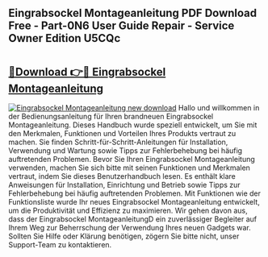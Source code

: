 ## Eingrabsockel Montageanleitung PDF Download Free - Part-0N6 User Guide Repair - Service Owner Edition U5CQc

# <h2><a href="http://df88mz.blite.top/?on=Eingrabsockel+Montageanleitung">🔗Download 👉🔴 Eingrabsockel Montageanleitung</a></h2>

[![Eingrabsockel Montageanleitung new download](https://i.imgur.com/lujVjoI.png)](http://df88mz.blite.top/?on=Eingrabsockel+Montageanleitung)
Hallo und willkommen in der Bedienungsanleitung für Ihren brandneuen Eingrabsockel Montageanleitung. Dieses Handbuch wurde speziell entwickelt, um Sie mit den Merkmalen, Funktionen und Vorteilen Ihres Produkts vertraut zu machen. Sie finden Schritt-für-Schritt-Anleitungen für Installation, Verwendung und Wartung sowie Tipps zur Fehlerbehebung bei häufig auftretenden Problemen. Bevor Sie Ihren Eingrabsockel Montageanleitung verwenden, machen Sie sich bitte mit seinen Funktionen und Merkmalen vertraut, indem Sie dieses Benutzerhandbuch lesen. Es enthält klare Anweisungen für Installation, Einrichtung und Betrieb sowie Tipps zur Fehlerbehebung bei häufig auftretenden Problemen. Mit Funktionen wie der Funktionsliste wurde Ihr neues Eingrabsockel Montageanleitung entwickelt, um die Produktivität und Effizienz zu maximieren. Wir gehen davon aus, dass der Eingrabsockel MontageanleitungD ein zuverlässiger Begleiter auf Ihrem Weg zur Beherrschung der Verwendung Ihres neuen Gadgets war. Sollten Sie Hilfe oder Klärung benötigen, zögern Sie bitte nicht, unser Support-Team zu kontaktieren.

